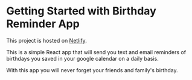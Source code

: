 # Getting Started with Birthday Reminder App

This project is hosted on [Netlify](https://bdayrminda.netlify.app).

This is a simple React app that will send you text and email reminders of birthdays you saved in your google calendar on a daily basis.

With this app you will never forget your friends and family's birthday.